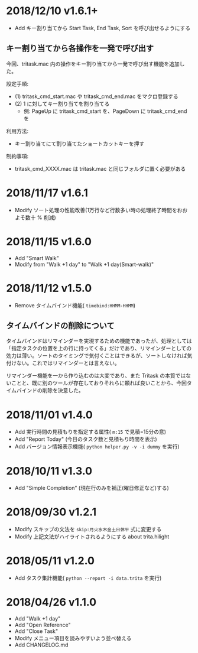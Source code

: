 # 2018/12/10 v1.6.1+
- Add キー割り当てから Start Task, End Task, Sort を呼び出せるようにする

## キー割り当てから各操作を一発で呼び出す
今回、tritask.mac 内の操作をキー割り当てから一発で呼び出す機能を追加した。

設定手順:

- (1) tritask_cmd_start.mac や tritask_cmd_end.mac をマクロ登録する
- (2) 1 に対してキー割り当てを割り当てる
  - 例: PageUp に tritask_cmd_start を、PageDown に tritask_cmd_end を

利用方法:

- キー割り当てにて割り当てたショートカットキーを押す

制約事項:

- tritask_cmd_XXXX.mac は tritask.mac と同じフォルダに置く必要がある

# 2018/11/17 v1.6.1
- Modify ソート処理の性能改善(1万行など行数多い時の処理終了時間をおおよそ数十 % 削減)

# 2018/11/15 v1.6.0
- Add "Smart Walk"
- Modify from "Walk +1 day" to "Walk +1 day(Smart-walk)"

# 2018/11/12 v1.5.0
- Remove タイムバインド機能( `timebind:HHMM-HHMM`)

## タイムバインドの削除について
タイムバインドはリマインダーを実現するための機能であったが、処理としては「指定タスクの位置を上の行に持ってくる」だけであり、リマインダーとしての効力は薄い。ソートのタイミングで気付くことはできるが、ソートしなければ気付けない。これではリマインダーとは言えない。

リマインダー機能を一から作り込むのは大変であり、また Tritask の本質ではないことと、既に別のツールが存在しておりそれらに頼れば良いことから、今回タイムバインドの削除を決意した。

# 2018/11/01 v1.4.0
- Add 実行時間の見積もりを指定する属性( `m:15` で見積=15分の意)
- Add "Report Today" (今日のタスク数と見積もり時間を表示)
- Add バージョン情報表示機能( `python helper.py -v -i dummy` を実行)

# 2018/10/11 v1.3.0
- Add "Simple Completion" (現在行のみを補正(曜日修正など)する)

# 2018/09/30 v1.2.1
- Modify スキップの文法を `skip:月火水木金土日休平` 式に変更する
- Modify 上記文法がハイライトされるようにする about trita.hilight

# 2018/05/11 v1.2.0
- Add タスク集計機能( `python --report -i data.trita` を実行)

# 2018/04/26 v1.1.0
- Add "Walk +1 day"
- Add "Open Reference"
- Add "Close Task"
- Modify メニュー項目を読みやすいよう並べ替える
- Add CHANGELOG.md
